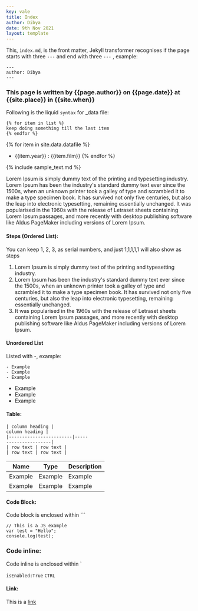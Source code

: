```yaml
---
key: vale
title: Index
author: Dibya
date: 9th Nov 2021
layout: template
---
```


This, `index.md`, is the front matter, Jekyll transformer recognises if the page starts with three `---` and end with three `---` , example:

```
---
author: Dibya
---
```

### This page is written by {{page.author}} on {{page.date}} at {{site.place}} in {{site.when}}

Following is the liquid `syntax` for _data file:

```
{% for item in list %}
keep doing something till the last item
{% endfor %}

```

{% for item in site.data.datafile %}
- {{item.year}} : {{item.film}}
{% endfor %}

{% include sample_text.md %}

Lorem Ipsum is simply dummy text of the printing and typesetting industry. Lorem Ipsum has been the industry's standard dummy text ever since the 1500s, when an unknown printer took a galley of type and scrambled it to make a type specimen book. It has survived not only five centuries, but also the leap into electronic typesetting, remaining essentially unchanged. It was popularised in the 1960s with the release of Letraset sheets containing Lorem Ipsum passages, and more recently with desktop publishing software like Aldus PageMaker including versions of Lorem Ipsum.

#### Steps (Ordered List):

You can keep 1, 2, 3, as serial numbers, and just 1,1,1,1,1 will also show as steps

1. Lorem Ipsum is simply dummy text of the printing and typesetting industry. 
2. Lorem Ipsum has been the industry's standard dummy text ever since the 1500s, when an unknown printer took a galley of type and scrambled it to make a type specimen book. It has survived not only five centuries, but also the leap into electronic typesetting, remaining essentially unchanged. 
3. It was popularised in the 1960s with the release of Letraset sheets containing Lorem Ipsum passages, and more recently with desktop publishing software like Aldus PageMaker including versions of Lorem Ipsum.


#### Unordered List 
Listed with -, example:

```
- Example
- Example
- Example
```

- Example
- Example
- Example

#### Table:

```
| column heading |
column heading |
|------------------------|-----
-----------------|
| row text | row text |
| row text | row text |
```

| Name | Type | Description |
| ------ | ---- | ------- |
|Example|Example|Example|
|Example|Example|Example|

#### Code Block:

Code block is enclosed within ```

```
// This is a JS example
var test = "Hello";
console.log(test);
```

### Code inline:

Code inline is enclosed within `

`isEnabled:True`
`CTRL`

#### Link:
This is a [link](https://www.google.com/)
